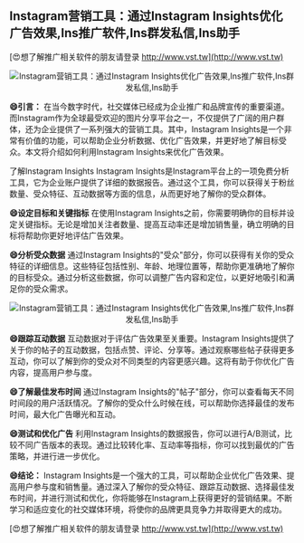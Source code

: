 ## **Instagram营销工具：通过Instagram Insights优化广告效果,Ins推广软件,Ins群发私信,Ins助手**

[😍想了解推广相关软件的朋友请登录 http://www.vst.tw](http://www.vst.tw)

 <center><img src="https://vst.tw/MP4/tuiguang/png/8.png" alt="Instagram营销工具：通过Instagram Insights优化广告效果,Ins推广软件,Ins群发私信,Ins助手"></center>

**😄引言：**
在当今数字时代，社交媒体已经成为企业推广和品牌宣传的重要渠道。而Instagram作为全球最受欢迎的图片分享平台之一，不仅提供了广阔的用户群体，还为企业提供了一系列强大的营销工具。其中，Instagram Insights是一个非常有价值的功能，可以帮助企业分析数据、优化广告效果，并更好地了解目标受众。本文将介绍如何利用Instagram Insights来优化广告效果。

了解Instagram Insights
Instagram Insights是Instagram平台上的一项免费分析工具，它为企业账户提供了详细的数据报告。通过这个工具，你可以获得关于粉丝数量、受众特征、互动数据等方面的信息，从而更好地了解你的受众群体。

**😄设定目标和关键指标**
在使用Instagram Insights之前，你需要明确你的目标并设定关键指标。无论是增加关注者数量、提高互动率还是增加销售量，确立明确的目标将帮助你更好地评估广告效果。

**😄分析受众数据**
通过Instagram Insights的"受众"部分，你可以获得有关你的受众特征的详细信息。这些特征包括性别、年龄、地理位置等，帮助你更准确地了解你的目标受众。通过分析这些数据，你可以调整广告内容和定位，以更好地吸引和满足你的受众需求。

 <center><img src="https://vst.tw/MP4/tuiguang/png/6.png" alt="Instagram营销工具：通过Instagram Insights优化广告效果,Ins推广软件,Ins群发私信,Ins助手"></center>

**😄跟踪互动数据**
互动数据对于评估广告效果至关重要。Instagram Insights提供了关于你的帖子的互动数据，包括点赞、评论、分享等。通过观察哪些帖子获得更多互动，你可以了解到你的受众对不同类型的内容更感兴趣。这将有助于你优化广告内容，提高用户参与度。

**😄了解最佳发布时间**
通过Instagram Insights的"帖子"部分，你可以查看每天不同时间段的用户活跃情况。了解你的受众什么时候在线，可以帮助你选择最佳的发布时间，最大化广告曝光和互动。

**😄测试和优化广告**
利用Instagram Insights的数据报告，你可以进行A/B测试，比较不同广告版本的表现。通过比较转化率、互动率等指标，你可以找到最优的广告策略，并进行进一步优化。

**😄结论：**
Instagram Insights是一个强大的工具，可以帮助企业优化广告效果、提高用户参与度和销售量。通过深入了解你的受众特征、跟踪互动数据、选择最佳发布时间，并进行测试和优化，你将能够在Instagram上获得更好的营销结果。不断学习和适应变化的社交媒体环境，将使你的品牌更具竞争力并取得更大的成功。

[😍想了解推广相关软件的朋友请登录 http://www.vst.tw](http://www.vst.tw)



